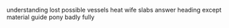 understanding lost possible vessels heat wife slabs answer heading except material guide pony badly fully